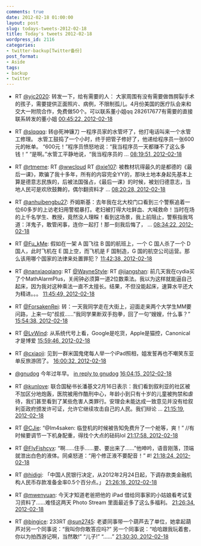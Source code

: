 ```yaml
---
comments: true
date: 2012-02-18 01:00:00
layout: post
slug: todays-tweets-2012-02-18
title: Today's tweets 2012-02-18
wordpress_id: 2116
categories:
- twitter-backup[Twitter备份]
post_format:
- Aside
tags:
- backup
- twitter
---
```





  * RT [@yjc2020](http://twitter.com/yjc2020): 转发一下，给有需要的人： 大家周围有没有需要做唇腭裂手术的孩子，需要提供正面照片、病例，不限制孤儿。4月份美国的医疗队会来和交大一附院合作，免费做50个。可以联系董小姐qq 282617677有需要的直接联系转发的董小姐 [00:45:22, 2012-02-18](http://twitter.com/gfrog/statuses/170549408885256192)





  * RT [@slqqqq](http://twitter.com/slqqqq): 转@死神镰刀 一程序员家的水管坏了，他打电话叫来一个水管工修理。 水管工鼓捣了一个小时，终于把管子修好了，他递给程序员一张600元的帐单。 “600元！”程序员愤怒地说：“我当程序员一天都赚不了这么多钱！” “是啊。”水管工平静地说，“我当程序员的 ... [08:19:51, 2012-02-18](http://twitter.com/gfrog/statuses/170663782941593601)





  * RT [@rtmeme](http://twitter.com/rtmeme): RT [@wwcloud](http://twitter.com/wwcloud) RT [@xie107](http://twitter.com/xie107): 被教材坑得最久的是都德的《最后一课》，欺骗了我十多年，所有的内容完全YY的，那块土地本身起先基本上算是德意志民族的，后被法国强占，《最后一课》的时候，被划归德意志，当地人民可是欢欣鼓舞的，偶尔翻资料才 ... [08:20:28, 2012-02-18](http://twitter.com/gfrog/statuses/170663939145867265)





  * RT [@anhuibengbu27](http://twitter.com/anhuibengbu27): 乔姆斯基：去年我在北大校门口看到三个警察追着一位60多岁的上访老妇用警棍暴打。老妇被打得大吐鲜血、大喊救命！当时在场的上千名学生、教授，竟然没人理睬！看到这场景，我上前阻止，警察指我骂道：洋鬼子，敢管闲事，连你一起打！那一刻我后悔了， ... [08:34:22, 2012-02-18](http://twitter.com/gfrog/statuses/170667436486574080)





  * RT [@Fu_kMe](http://twitter.com/Fu_kMe): 假如在一架 A 国飞往 B 国的航班上，一个 C 国人杀了一个 D 国人，此时飞机在 E 国上空，而飞机是 F 国制造，G 国的航空公司运营。那么该用哪个国家的法律来处置罪犯？ [11:42:38, 2012-02-18](http://twitter.com/gfrog/statuses/170714816112099329)





  * RT [@nanxiaoqiang](http://twitter.com/nanxiaoqiang): RT [@WayneStyle](http://twitter.com/WayneStyle): RT [@jiangshan](http://twitter.com/jiangshan): 前几天我在cydia买了个MathAlarmPlus，关闹钟必须算一道2位数乘法。我以为这样就能逼自己起床，因为我对这种乘法一直不太擅长。结果，不但没能起床，速算水平还大为精进。。。 [11:45:49, 2012-02-18](http://twitter.com/gfrog/statuses/170715616599212032)





  * RT [@ForsakenRei](http://twitter.com/ForsakenRei): 转：一天我同学走在大街上，迎面走来两个大学生MM要问路，上来一句“叔叔……”我同学果断双手抱拳，回了一句“嫂嫂，什么事？” [15:54:38, 2012-02-18](http://twitter.com/gfrog/statuses/170778234525458435)





  * RT [@LvWind](http://twitter.com/LvWind): 从系统代号上看，Google是吃货，Apple是猫控，Canonical才是博爱 [15:59:46, 2012-02-18](http://twitter.com/gfrog/statuses/170779523850305536)





  * RT [@cxiaoji](http://twitter.com/cxiaoji): 见到一群米国鬼佬每人举一个iPad照相，姐发誓再也不嘲笑东亚单反旅游团了。 [16:00:32, 2012-02-18](http://twitter.com/gfrog/statuses/170779716767330304)





  * [@gnudog](http://twitter.com/gnudog) 今年过年早。 [in reply to gnudog](http://twitter.com/gnudog/statuses/170766338778873856) [16:04:15, 2012-02-18](http://twitter.com/gfrog/statuses/170780654001324033)





  * RT [@kunlove](http://twitter.com/kunlove): 联合国秘书长潘基文2月16日表示：我们看到叙利亚的社区被不加区分地炮轰，医院被用作酷刑中心，年龄小到只有十岁的儿童被拘禁和虐待，我们甚至看到了某些危害人类罪行。安理会未能达成一致意见并没有给叙利亚政府颁发许可证，允许它继续攻击自己的人民。我们辩论 ... [21:15:19, 2012-02-18](http://twitter.com/gfrog/statuses/170858936872878080)





  * RT [@CJie](http://twitter.com/CJie): “@Im4saken: 临登机的时候被告知免费升了一个舱等，爽！” //有时候要调节一下机身配重，得找个大点的砝码lol [21:17:58, 2012-02-18](http://twitter.com/gfrog/statuses/170859605075832832)





  * RT [@FlyFishcyx](http://twitter.com/FlyFishcyx): “啊……住手……要、要出来了……”他呻吟，语音刚落，顶端就泄出白色的液体。同桌怒道：“用个修正液不要配音！”  #! [21:18:24, 2012-02-18](http://twitter.com/gfrog/statuses/170859712982687744)





  * RT [@hidigi](http://twitter.com/hidigi): 「中国人民银行决定，从2012年2月24日起，下调存款类金融机构人民币存款准备金率0.5个百分点。」 [21:26:16, 2012-02-18](http://twitter.com/gfrog/statuses/170861693738557443)





  * RT [@mwenyuan](http://twitter.com/mwenyuan): 今天才知道老爸把他的 iPad 借给同事家的小姑娘看考试复习资料了……难怪这两天 Photo Stream 里面最近多了这么多福利。 [21:26:34, 2012-02-18](http://twitter.com/gfrog/statuses/170861768267141120)





  * RT [@bingice](http://twitter.com/bingice): 233RT [@sun2745](http://twitter.com/sun2745): 老婆同事带一个葫芦去了单位，她拿起葫芦对另一个同事说：“我叫你你敢答应吗?”
另一个同事说：“哈哈跟我玩着套，你以为拍西游记啊，当然敢!”
“儿子!”
“……” [21:30:30, 2012-02-18](http://twitter.com/gfrog/statuses/170862756608745472)





